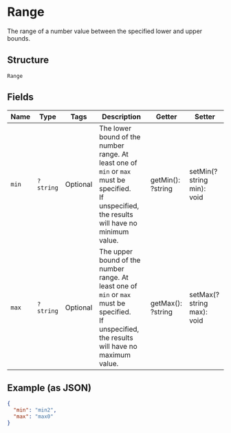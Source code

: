 
# Range

The range of a number value between the specified lower and upper bounds.

## Structure

`Range`

## Fields

| Name | Type | Tags | Description | Getter | Setter |
|  --- | --- | --- | --- | --- | --- |
| `min` | `?string` | Optional | The lower bound of the number range. At least one of `min` or `max` must be specified.<br>If unspecified, the results will have no minimum value. | getMin(): ?string | setMin(?string min): void |
| `max` | `?string` | Optional | The upper bound of the number range. At least one of `min` or `max` must be specified.<br>If unspecified, the results will have no maximum value. | getMax(): ?string | setMax(?string max): void |

## Example (as JSON)

```json
{
  "min": "min2",
  "max": "max0"
}
```

